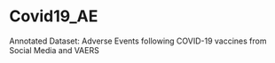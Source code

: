 # Covid19_AE
Annotated Dataset: Adverse Events following COVID-19 vaccines from Social Media and VAERS
